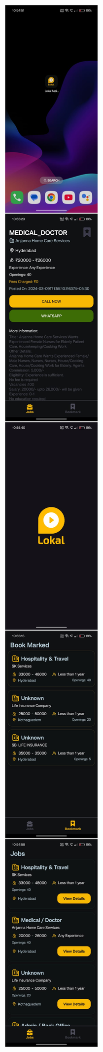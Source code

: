 <img src="IMG-20250413-WA0001.jpg" alt="Job Details Screenshot" width="300"/>
<img src="IMG-20250413-WA0002.jpg" alt="Job Details Screenshot" width="300"/>
<img src="IMG-20250413-WA0003.jpg" alt="Job Details Screenshot" width="300"/>
<img src="IMG-20250413-WA0004.jpg" alt="Job Details Screenshot" width="300"/>
<img src="IMG-20250413-WA0005.jpg" alt="Job Details Screenshot" width="300"/>
